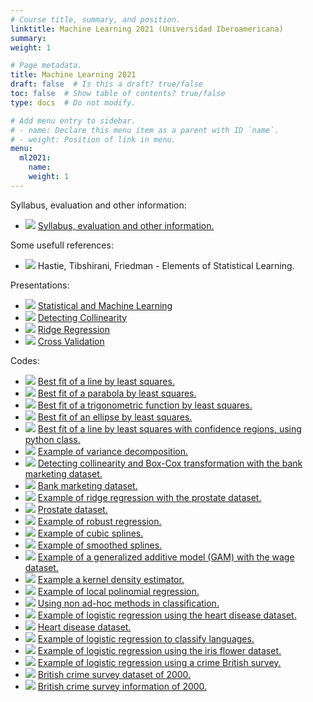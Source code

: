 ```yaml
---
# Course title, summary, and position.
linktitle: Machine Learning 2021 (Universidad Iberoamericana)
summary:
weight: 1

# Page metadata.
title: Machine Learning 2021
draft: false  # Is this a draft? true/false
toc: false  # Show table of contents? true/false
type: docs  # Do not modify.

# Add menu entry to sidebar.
# - name: Declare this menu item as a parent with ID `name`.
# - weight: Position of link in menu.
menu:
  ml2021:
    name:
    weight: 1
---
```


Syllabus, evaluation and other information:

<ul>
  <li>
    <span class="inline-svg"> <img src="book.svg"/>
      <a href="programa_ml_2021">
        Syllabus, evaluation and other information.
      </a>
    </span>
  </li>
</ul>

Some usefull references:

<ul>
  <li>
    <span class="inline-svg"> <img src="book.svg"/>
      Hastie, Tibshirani, Friedman - Elements of Statistical Learning.
    </span>
  </li>
</ul>

Presentations:

<ul>
  <li>
    <span class="inline-svg"> <img src="tv.svg"/>
      <a href="statistical_learning.pdf">
        Statistical and Machine Learning
      </a>
    </span>
  </li>
  <li>
    <span class="inline-svg"> <img src="tv.svg"/>
      <a href="collinearity.pdf">
        Detecting Collinearity
      </a>
    </span>
  </li>
  <li>
    <span class="inline-svg"> <img src="tv.svg"/>
      <a href="ridge_regression.pdf">
        Ridge Regression
      </a>
    </span>
  </li>
  <li>
    <span class="inline-svg"> <img src="tv.svg"/>
      <a href="cross_validation.pdf">
        Cross Validation
      </a>
    </span>
  </li>
</ul>

Codes:

<ul>
  <li>
    <span class="inline-svg"> <img src="Python-logo.svg"/>
      <a href="1_best_fit_line.py">
        Best fit of a line by least squares.
      </a>
    </span>
  </li>
  <li>
    <span class="inline-svg"> <img src="Python-logo.svg"/>
      <a href="2_best_fit_parabola.py">
        Best fit of a parabola by least squares.
      </a>
    </span>
  </li>
  <li>
    <span class="inline-svg"> <img src="Python-logo.svg"/>
      <a href="3_best_fit_trigonometric_function.py">
        Best fit of a trigonometric function by least squares.
      </a>
    </span>
  </li>
  <li>
    <span class="inline-svg"> <img src="Python-logo.svg"/>
      <a href="4_best_fit_ellipse.py">
        Best fit of an ellipse by least squares.
      </a>
    </span>
  </li>
  <li>
    <span class="inline-svg"> <img src="Python-logo.svg"/>
      <a href="5_best_fit_line_2_with_objects.py">
        Best fit of a line by least squares with confidence regions, using python class.
      </a>
    </span>
  </li>
  <li>
    <span class="inline-svg"> <img src="Python-logo.svg"/>
      <a href="6_example_variance_decomposition.py">
        Example of variance decomposition.
      </a>
    </span>
  </li>
  <li>
    <span class="inline-svg"> <img src="Python-logo.svg"/>
      <a href="8_bank_marketing.py">
        Detecting collinearity and Box-Cox transformation with the bank marketing dataset.
      </a>
    </span>
  </li>
  <li>
    <span class="inline-svg"> <img src="database.svg"/>
      <a href="bank-additional.csv">
         Bank marketing dataset.
      </a>
    </span>
  </li>
  <li>
    <span class="inline-svg"> <img src="python-logo.svg"/>
      <a href="7_ridge_regression.py">
        Example of ridge regression with the prostate dataset.
      </a>
    </span>
  </li>
  <li>
    <span class="inline-svg"> <img src="database.svg"/>
      <a href="prostate_dataset.txt">
        Prostate dataset.
      </a>
    </span>
  </li>
  <li>
    <span class="inline-svg"> <img src="python-logo.svg"/>
      <a href="7_robust_regression.py">
        Example of robust regression.
      </a>
    </span>
  </li>
  <li>
    <span class="inline-svg"> <img src="python-logo.svg"/>
      <a href="8_splines.py">
        Example of cubic splines.
      </a>
    </span>
  </li>
  <li>
    <span class="inline-svg"> <img src="python-logo.svg"/>
      <a href="9_smooth_splines.py">
        Example of smoothed splines.
      </a>
    </span>
  </li>
  <li>
    <span class="inline-svg"> <img src="python-logo.svg"/>
      <a href="9_gam_example_wage.py">
        Example of a generalized additive model (GAM) with the wage dataset.
      </a>
    </span>
  </li>
  <li>
    <span class="inline-svg"> <img src="python-logo.svg"/>
      <a href="10_kde.py">
        Example a kernel density estimator.
      </a>
    </span>
  </li>
  <li>
    <span class="inline-svg"> <img src="python-logo.svg"/>
      <a href="11_local_polinomial_regression.py">
        Example of local polinomial regression.
      </a>
    </span>
  </li>
  <li>
    <span class="inline-svg"> <img src="python-logo.svg"/>
      <a href="12_other_regression_heart_disease.py">
        Using non ad-hoc methods in classification.
      </a>
    </span>
  </li>
  <li>
    <span class="inline-svg"> <img src="python-logo.svg"/>
      <a href="12_logistic_regression_heart_disease.py">
        Example of logistic regression using the heart disease dataset.
      </a>
    </span>
  </li>
  <li>
    <span class="inline-svg"> <img src="database.svg"/>
      <a href="Heart_Disease_vs_Age.csv">
        Heart disease dataset.
      </a>
    </span>
  </li>
  <li>
    <span class="inline-svg"> <img src="python-logo.svg"/>
      <a href="13_logistic_regression_languages_classification.py">
        Example of logistic regression to classify languages.
      </a>
    </span>
  </li>
  <li>
    <span class="inline-svg"> <img src="python-logo.svg"/>
      <a href="14_logistic_regression_irisdata.py">
        Example of logistic regression using the iris flower dataset.
      </a>
    </span>
  </li>
  <li>
    <span class="inline-svg"> <img src="python-logo.svg"/>
      <a href="15_logistic_regression_british_crime_survey.py">
        Example of logistic regression using a crime British survey.
      </a>
    </span>
  </li>
  <li>
    <span class="inline-svg"> <img src="database.svg"/>
      <a href="BritishCrimeSurvey2000.sav">
        British crime survey dataset of 2000.
      </a>
    </span>
  </li>
  <li>
    <span class="inline-svg"> <img src="book.svg"/>
      <a href="British Crime Survey Info.pdf">
        British crime survey information of 2000.
      </a>
    </span>
  </li>
</ul>
